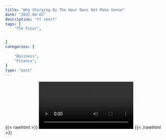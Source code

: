 ```yaml
---
title: "Why Charging By The Hour Does Not Make Sense"
date: "2022-04-02"
description: "tf short"
tags: [
    "The Futur",


]
categories: [
    
    "Business",
    "Finance",
]
type: "post"
---
```

{{< rawhtml >}}
    <video width="auto" height="auto" controls>
        <source src="https://clips.dev00ps.com/The_Futur/Why%20Charging%20By%20The%20Hour%20Doesn39t%20Make%20Sense.mp4" type="video/mp4"> 
    </video>
{{< /rawhtml >}}